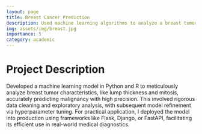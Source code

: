 ```yaml
---
layout: page
title: Breast Cancer Prediction
description: Used machine learning algorithms to analyze a breast tumor dataset to create a breast cancer prediction model
img: assets/img/breast.jpg
importance: 5
category: academic
---
```


# Project Description

Developed a machine learning model in Python and R to meticulously analyze breast tumor characteristics, like lump thickness and mitosis, accurately predicting malignancy with high precision. This involved rigorous data cleaning and exploratory analysis, with subsequent model refinement via hyperparameter tuning. For practical application, I deployed the model into production using frameworks like Flask, Django, or FastAPI, facilitating its efficient use in real-world medical diagnostics.